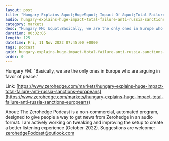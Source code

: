 ```yaml
---
layout: post
title: "Hungary Explains &quot;Huge&quot; Impact Of &quot;Total Failure&quot; Anti-Russia Sanctions On Europeans"
audio: hungary-explains-huge-impact-total-failure-anti-russia-sanctions-europeans-0
category: markets
desc: "Hungary FM: &quot;Basically, we are the only ones in Europe who are arguing in favor of peace.&quot;"
duration: 00:02:05
length: 125
datetime: Fri, 11 Nov 2022 07:45:00 +0000
tags: podcast
guid: hungary-explains-huge-impact-total-failure-anti-russia-sanctions-europeans-0
order: 0
---
```

Hungary FM: &quot;Basically, we are the only ones in Europe who are arguing in favor of peace.&quot;

Link: [https://www.zerohedge.com/markets/hungary-explains-huge-impact-total-failure-anti-russia-sanctions-europeans](https://www.zerohedge.com/markets/hungary-explains-huge-impact-total-failure-anti-russia-sanctions-europeans)

About: The Zerohedge Podcast is a non-commercial, automated program, designed to give people a way to get news from Zerohedge in an audio format.  I am actively working on tweaking and improving the setup to create a better listening experience (October 2022).  Suggestions are welcome: [zerohedgePodcast@outlook.com](mailto:zerohedgePodcast@outlook.com)